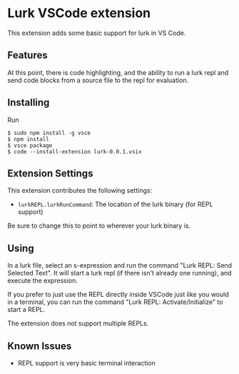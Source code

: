 # Lurk VSCode extension

This extension adds some basic support for lurk in VS Code. 

## Features

At this point, there is code highlighting, and the ability to run a
lurk repl and send code blocks from a source file to the repl for
evaluation.

## Installing 

Run

```text
$ sudo npm install -g vsce
$ npm install
$ vsce package
$ code --install-extension lurk-0.0.1.vsix
```
	
## Extension Settings

This extension contributes the following settings:

* `lurkREPL.lurkRunCommand`: The location of the lurk binary (for REPL support)

Be sure to change this to point to wherever your lurk binary is.

## Using

In a lurk file, select an s-expression and run the command "Lurk REPL:
Send Selected Text". It will start a lurk repl (if there isn't already
one running), and execute the expression.

If you prefer to just use the REPL directly inside VSCode just like
you would in a terminal, you can run the command "Lurk REPL:
Activate/Initialize" to start a REPL.

The extension does not support multiple REPLs.

## Known Issues

* REPL support is very basic terminal interaction
